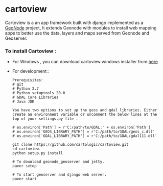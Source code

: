# cartoview
Cartoview is a an app framework built with django implemented as a [GeoNode](http://geonode.org/) project, It extends Geonode with modules to install web mapping apps to better use the data, layers and maps served from Geonode and Geoserver. 

### To install Cartoview :
  - For Windows , you can download cartoview windows installer from [here](http://cartologic.com/cartoview/download/)
	
  - For development::

		Prerequisites:
		# git		
		# Python 2.7		
		# Python setuptools 20.0
		# GDAL Core Libraries
		# Java JDK

		You have two options to set up the geos and gdal libraries. Either create an environment variable or uncomment the below lines at the top of your settings.py file .

		# os.environ['Path'] = r'C:/path/to/GDAL;' + os.environ['Path']
		# os.environ['GEOS_LIBRARY_PATH'] = r'C:/path/to/GDAL/geos_c.dll'
		# os.environ['GDAL_LIBRARY_PATH'] = r'C:/path/to/GDAL/gdal111.dll'
  
		git clone https://github.com/cartologic/cartoview.git
		cd cartoview.
		python setup.py install
		
		# To download geonode_geoserver and jetty.
		paver setup
		
		# To start geoserver and django web server.
		paver start
		
	


    





